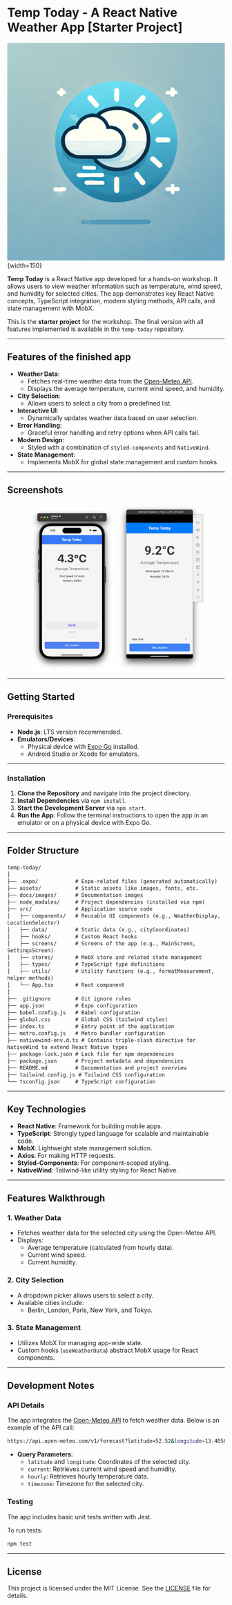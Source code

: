 # Temp Today - A React Native Weather App [Starter Project]

![App icon](./assets/icon.png){width=150}

**Temp Today** is a React Native app developed for a hands-on workshop. It allows users to view weather information such as temperature, wind speed, and humidity for selected cities.
The app demonstrates key React Native concepts, TypeScript integration, modern styling methods, API calls, and state management with MobX.

This is the **starter project** for the workshop. The final version with all features implemented is available in the `temp-today` repository.

---

## Features of the finished app

- **Weather Data**:
  - Fetches real-time weather data from the [Open-Meteo API](https://open-meteo.com/).
  - Displays the average temperature, current wind speed, and humidity.
- **City Selection**:
  - Allows users to select a city from a predefined list.
- **Interactive UI**:
  - Dynamically updates weather data based on user selection.
- **Error Handling**:
  - Graceful error handling and retry options when API calls fail.
- **Modern Design**:
  - Styled with a combination of `styled-components` and `NativeWind`.
- **State Management**:
  - Implements MobX for global state management and custom hooks.

---

## Screenshots

<p align="center">
  <img src="./docs/images/iphone.png" width="200" alt="iPhone" />
  <img src="./docs/images/android.png" width="200" alt="Android" />
</p>

---

## Getting Started

### Prerequisites

- **Node.js**: LTS version recommended.
- **Emulators/Devices**:
  - Physical device with [Expo Go](https://expo.dev/client) installed.
  - Android Studio or Xcode for emulators.

---

### Installation

1. **Clone the Repository** and navigate into the project directory.
2. **Install Dependencies** via `npm install`.
3. **Start the Development Server** via `npm start`.
4. **Run the App**: Follow the terminal instructions to open the app in an emulator or on a physical device with Expo Go.

---

## Folder Structure

```plaintext
temp-today/
│
├── .expo/            # Expo-related files (generated automatically)
├── assets/           # Static assets like images, fonts, etc.
├── docs/images/      # Documentation images
├── node_modules/     # Project dependencies (installed via npm)
├── src/              # Application source code
│   ├── components/   # Reusable UI components (e.g., WeatherDisplay, LocationSelector)
│   ├── data/         # Static data (e.g., cityCoordinates)
│   ├── hooks/        # Custom React hooks
│   ├── screens/      # Screens of the app (e.g., MainScreen, SettingsScreen)
│   ├── stores/       # MobX store and related state management
│   ├── types/        # TypeScript type definitions
│   ├── utils/        # Utility functions (e.g., formatMeasurement, helper methods)
│   └── App.tsx       # Root component
│
├── .gitignore        # Git ignore rules
├── app.json          # Expo configuration
├── babel.config.js   # Babel configuration
├── global.css        # Global CSS (tailwind styles)
├── index.ts          # Entry point of the application
├── metro.config.js   # Metro bundler configuration
├── nativewind-env.d.ts # Contains triple-slash directive for NativeWind to extend React Native types
├── package-lock.json # Lock file for npm dependencies
├── package.json      # Project metadata and dependencies
├── README.md         # Documentation and project overview
├── tailwind.config.js # Tailwind CSS configuration
└── tsconfig.json     # TypeScript configuration

```

---

## Key Technologies

- **React Native**: Framework for building mobile apps.
- **TypeScript**: Strongly typed language for scalable and maintainable code.
- **MobX**: Lightweight state management solution.
- **Axios**: For making HTTP requests.
- **Styled-Components**: For component-scoped styling.
- **NativeWind**: Tailwind-like utility styling for React Native.

---

## Features Walkthrough

### 1. Weather Data

- Fetches weather data for the selected city using the Open-Meteo API.
- Displays:
  - Average temperature (calculated from hourly data).
  - Current wind speed.
  - Current humidity.

### 2. City Selection

- A dropdown picker allows users to select a city.
- Available cities include:
  - Berlin, London, Paris, New York, and Tokyo.

### 3. State Management

- Utilizes MobX for managing app-wide state.
- Custom hooks (`useWeatherData`) abstract MobX usage for React components.

---

## Development Notes

### API Details

The app integrates the [Open-Meteo API](https://open-meteo.com/) to fetch weather data. Below is an example of the API call:

```bash
https://api.open-meteo.com/v1/forecast?latitude=52.52&longitude=13.405&current=relative_humidity_2m,wind_speed_10m&hourly=temperature_2m&timezone=Europe/Berlin&past_days=0&forecast_days=1
```

- **Query Parameters**:
  - `latitude` and `longitude`: Coordinates of the selected city.
  - `current`: Retrieves current wind speed and humidity.
  - `hourly`: Retrieves hourly temperature data.
  - `timezone`: Timezone for the selected city.

### Testing

The app includes basic unit tests written with Jest.

To run tests:

```bash
npm test
```

---

## License

This project is licensed under the MIT License. See the [LICENSE](./LICENSE.md) file for details.
